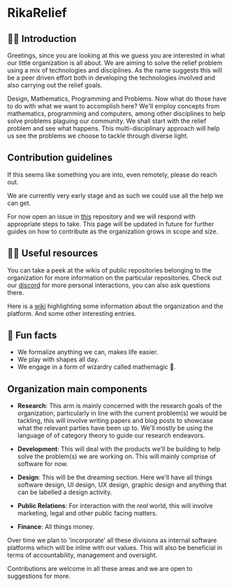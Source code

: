 # RikaRelief

<!-- ## Hi there 👋 -->

## 🙋‍♀️ Introduction

Greetings, since you are looking at this we guess you are interested in what our little organization is all about. We are aiming to solve the relief
problem using a mix of technologies and disciplines. As the name suggests this will be a peer driven effort both in developing the technologies involved
and also carrying out the relief goals.

Design, Mathematics, Programming and Problems. Now what do those have to do with what we want to accomplish here? We'll employ concepts from mathematics,
programming and computers, among other disciplines to help solve problems plaguing our community. We shall start with the relief problem and see what
happens. This multi-disciplinary approach will help us see the problems we choose to tackle through diverse light.

## Contribution guidelines

If this seems like something you are into, even remotely, please do reach out.

We are currently very early stage and as such we could use all the help we can get.

For now open an issue in [this](https://github.com/RikaRelief/.github) repository and we will respond with appropriate steps to take. This page will be
updated in future for further guides on how to contribute as the organization grows in scope and size.

## 👩‍💻 Useful resources

You can take a peek at the wikis of public repositories belonging to the organization for more information on the particular repositories.
Check out our [discord](https://discord.gg/7e5PAqnbdp) for more personal interactions, you can also ask questions there.

Here is a [wiki](https://github.com/RikaRelief/.github/wiki) highlighting some information about the organization and the platform. And some other
interesting entries.

## 🍿 Fun facts

- We formalize anything we can, makes life easier.
- We play with shapes all day.
- We engage in a form of wizardry called mathemagic 🧙.

## Organization main components

- **Research**: This arm is mainly concerned with the research goals of the organization, particularly in line with the current problem(s) we would be
  tackling, this will involve writing papers and blog posts to showcase what the relevant parties have been up to. We'll mostly be using the language of
  of category theory to guide our research endeavors.

- **Development**: This will deal with the products we'll be building to help solve the problem(s) we are working on. This will mainly comprise of software for now.

- **Design**: This will be the dreaming section. Here we'll have all things software design, UI design, UX design, graphic design and anything that can be labelled a design activity.

- **Public Relations**: For interaction with the *real* world, this will involve marketing, legal and other public facing matters.

- **Finance**: All things money.

Over time we plan to 'incorporate' all these divisions as internal software platforms which will be inline with our values. This will also be beneficial
in terms of accountability, management and oversight.

Contributions are welcome in all these areas and we are open to suggestions for more.
<!--

**Here are some ideas to get you started:**

🙋‍♀️ A short introduction - what is your organization all about?
🌈 Contribution guidelines - how can the community get involved?
👩‍💻 Useful resources - where can the community find your docs? Is there anything else the community should know?
🍿 Fun facts - what does your team eat for breakfast?
🧙 Remember, you can do mighty things with the power of [Markdown](https://docs.github.com/github/writing-on-github/getting-started-with-writing-and-formatting-on-github/basic-writing-and-formatting-syntax)
-->

